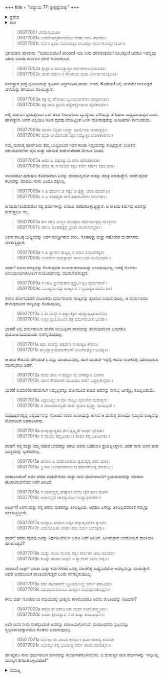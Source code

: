 +++
title = "ಅಧ್ಯಾಯ 77: ಶ್ರೀಕೃಷ್ಣವಾಕ್ಯಃ"
+++

<details><summary>ಪ್ರವೇಶ</summary>


।।   ಓಂ ಓಂ ನಮೋ ನಾರಾಯಣಾಯ।।   ಶ್ರೀ ವೇದವ್ಯಾಸಾಯ ನಮಃ ।।

ಶ್ರೀ ಕೃಷ್ಣದ್ವೈಪಾಯನ ವೇದವ್ಯಾಸ ವಿರಚಿತ  

**ಶ್ರೀ ಮಹಾಭಾರತ**

**ಉದ್ಯೋಗ ಪರ್ವ**

**ಭಗವದ್ಯಾನ ಪರ್ವ**

**ಅಧ್ಯಾಯ 77**

</details>


<details><summary>ಸಾರ</summary>

“ಮಾತು ಮತ್ತು ಕರ್ಮಗಳಿಂದ ಏನೆಲ್ಲ ಮಾಡಲಿಕ್ಕೆ ಸಾಧ್ಯವಿದೆಯೋ ಅವೆಲ್ಲವನ್ನೂ ಮಾಡುತ್ತೇನೆ. ಆದರೆ ಅವರೊಂದಿಗೆ ಶಾಂತಿಯಾಗುತ್ತದೆ ಎಂದು ನನಗನ್ನಿಸುವುದಿಲ್ಲ” ಎಂದು ಕೃಷ್ಣನು ಅರ್ಜುನನಿಗೆ ಉತ್ತರಿಸಿದುದು (1-21).

</details>


> 05077001 ಭಗವಾನುವಾಚ।  
05077001a ಏವಮೇತನ್ಮಹಾಬಾಹೋ ಯಥಾ ವದಸಿ ಪಾಂಡವ।  
05077001c ಸರ್ವಂ ತ್ವಿದಂ ಸಮಾಯತ್ತಂ ಬೀಭತ್ಸೋ ಕರ್ಮಣೋರ್ದ್ವಯೋಃ।।

ಭಗವಂತನು ಹೇಳಿದನು: “ಮಹಾಬಾಹೋ! ಪಾಂಡವ! ಇದು ನೀನು ಹೇಳಿದಂತೆಯೇ! ಬೀಭತ್ಸೋ! ಆದರೂ ಇವೆಲ್ಲವೂ ಎರಡು ರೀತಿಯ ಕರ್ಮಗಳ ಮೇಲೆ ಅವಲಂಬಿಸಿವೆ.

> 05077002a ಕ್ಷೇತ್ರಂ ಹಿ ರಸವಚ್ಚುದ್ಧಂ ಕರ್ಷಕೇಣೋಪಪಾದಿತಂ।   
05077002c ಋತೇ ವರ್ಷಂ ನ ಕೌಂತೇಯ ಜಾತು ನಿರ್ವರ್ತಯೇತ್ಫಲಂ।।

ರಸವತ್ತಾದ ಶುದ್ಧ ಭೂಮಿಯನ್ನು ಕೃಷಿಕನು ಸಿದ್ಧಗೊಳಿಸಬಹುದು. ಆದರೆ, ಕೌಂತೇಯ! ಅಲ್ಲಿ ಮಳೆಯೇ ಬೀಳದಿದ್ದರೆ ಬೆಳೆಯನ್ನು ತೆಗೆಯಲು ಸೋಲುತ್ತಾನೆ.

> 05077003a ತತ್ರ ವೈ ಪೌರುಷಂ ಬ್ರೂಯುರಾಸೇಕಂ ಯತ್ನಕಾರಿತಂ।  
05077003c ತತ್ರ ಚಾಪಿ ಧ್ರುವಂ ಪಶ್ಯೇಚ್ಚೋಷಣಂ ದೈವಕಾರಿತಂ।।

ಅಲ್ಲಿ ಪುರುಷನ ಪ್ರಯತ್ನದಿಂದ ಏರ್ಪಡಿಸಿದ ನೀರಾವರಿಯ ವ್ಯವಸ್ಥೆಯು ಬೆಳೆಯನ್ನು ತೆಗೆಯಲು ಸಾಧ್ಯಮಾಡುತ್ತದೆ ಎಂದು ಹೇಳುತ್ತಾರೆ. ಆದರೆ ಅಲ್ಲಿಯೂ ಕೂಡ ದೈವವು ಮಾಡಿಟ್ಟಂತೆ ಒಣಗಿ ಹೋಗುವುದನ್ನು ಖಂಡಿತವಾಗಿ ಕಾಣಬಹುದು.

> 05077004a ತದಿದಂ ನಿಶ್ಚಿತಂ ಬುದ್ಧ್ಯಾ ಪೂರ್ವೈರಪಿ ಮಹಾತ್ಮಭಿಃ।  
05077004c ದೈವೇ ಚ ಮಾನುಷೇ ಚೈವ ಸಮ್ಯುಕ್ತಂ ಲೋಕಕಾರಣಂ।।

ನಮ್ಮ ಮಹಾತ್ಮ ಪೂರ್ವಜರು ತಮ್ಮ ಬುದ್ಧಿಯಿಂದ ಇದರ ಕುರಿತು ನಿಶ್ಚಯವನ್ನು ಕೊಟ್ಟಿದ್ದಾರೆ: ಲೋಕದ ಆಗುಹೋಗುಗಳು ದೈವ ಮತ್ತು ಮಾನುಷ ಕಾರಣಗಳೆರಡರ ಮೇಲೂ ನಿಂತಿದೆ.

> 05077005a ಅಹಂ ಹಿ ತತ್ಕರಿಷ್ಯಾಮಿ ಪರಂ ಪುರುಷಕಾರತಃ।  
05077005c ದೈವಂ ತು ನ ಮಯಾ ಶಕ್ಯಂ ಕರ್ಮ ಕರ್ತುಂ ಕಥಂ ಚನ।।

ನಾನಾದರೋ ಪುರುಷನು ಕೊನೆಯದಾಗಿ ಏನನ್ನು ಮಾಡಬಲ್ಲನೋ ಅದನ್ನು ಮಾತ್ರ ಮಾಡುತ್ತೇನೆ. ಆದರೆ ದೈವದ ಕೆಲಸವನ್ನು ಮಾಡಲು ನಾನು ಎಂದೂ ಶಕ್ಯನಿಲ್ಲ.

> 05077006a ಸ ಹಿ ಧರ್ಮಂ ಚ ಸತ್ಯಂ ಚ ತ್ಯಕ್ತ್ವಾ ಚರತಿ ದುರ್ಮತಿಃ।  
05077006c ನ ಹಿ ಸಂತಪ್ಯತೇ ತೇನ ತಥಾರೂಪೇಣ ಕರ್ಮಣಾ।।

ಆ ದುರ್ಮತಿಯಾದರೋ ಸತ್ಯ ಧರ್ಮಗಳನ್ನು ಬಿಸುಟು ನಡೆದುಕೊಳ್ಳುತ್ತಿದ್ದಾನೆ. ಆ ರೀತಿಯ ಕರ್ಮವು ಅವನನ್ನು ಸುಡುತ್ತಲೂ ಇಲ್ಲ.

> 05077007a ತಾಂ ಚಾಪಿ ಬುದ್ಧಿಂ ಪಾಪಿಷ್ಠಾಂ ವರ್ಧಯಂತ್ಯಸ್ಯ ಮಂತ್ರಿಣಃ।   
05077007c ಶಕುನಿಃ ಸೂತಪುತ್ರಶ್ಚ ಭ್ರಾತಾ ದುಃಶಾಸನಸ್ತಥಾ।।

ಅವನ ಪಾಪಿಷ್ಠ ಬುದ್ಧಿಯನ್ನು ಅವನ ಮಂತ್ರಿಗಳಾದ ಶಕುನಿ, ಸೂತಪುತ್ರ, ಮತ್ತು ಸಹೋದರ ದುಃಶಾಸನರು ಬೆಳೆಸುತ್ತಿದ್ದಾರೆ.

> 05077008a ಸ ಹಿ ತ್ಯಾಗೇನ ರಾಜ್ಯಸ್ಯ ನ ಶಮಂ ಸಮುಪೇಷ್ಯತಿ।  
05077008c ಅಂತರೇಣ ವಧಾತ್ಪಾರ್ಥ ಸಾನುಬಂಧಃ ಸುಯೋಧನಃ।।

ಪಾರ್ಥ! ಅವನು ರಾಜ್ಯವನ್ನು ಕೊಡುವುದರ ಮೂಲಕ ಶಾಂತಿಯನ್ನು ಬಯಸುವುದಿಲ್ಲ. ಅದಕ್ಕೆ ಮೊದಲು ಅನುಯಾಯಿಗಳೊಂದಿಗೆ ಸುಯೋಧನನನ್ನು ವಧಿಸಬೇಕಾಗುತ್ತದೆ.

> 05077009a ನ ಚಾಪಿ ಪ್ರಣಿಪಾತೇನ ತ್ಯಕ್ತುಮಿಚ್ಚತಿ ಧರ್ಮರಾಟ್।  
05077009c ಯಾಚ್ಯಮಾನಸ್ತು ರಾಜ್ಯಂ ಸ ನ ಪ್ರದಾಸ್ಯತಿ ದುರ್ಮತಿಃ।।

ಶರಣು ಹೋಗುವುದರ ಮೂಲಕವೂ ಧರ್ಮರಾಜನು ರಾಜ್ಯವನ್ನು ತ್ಯಜಿಸಲು ಬಯಸುವುದಿಲ್ಲ. ಆ ದುರ್ಮತಿಯು ಕೇಳುವುದರಿಂದ ರಾಜ್ಯವನ್ನು ಕೊಡುವುದಿಲ್ಲ.

> 05077010a ನ ತು ಮನ್ಯೇ ಸ ತದ್ವಾಚ್ಯೋ ಯದ್ಯುಧಿಷ್ಠಿರಶಾಸನಂ।   
05077010c ಉಕ್ತಂ ಪ್ರಯೋಜನಂ ತತ್ರ ಧರ್ಮರಾಜೇನ ಭಾರತ।।

ಭಾರತ! ಅಲ್ಲಿ ಧರ್ಮರಾಜನು ಹೇಳಿದ ಯುಧಿಷ್ಠಿರನ ಶಾಸನವನ್ನು ಹೇಳುವುದರಿಂದ ಏನಾದರೂ ಪ್ರಯೋಜನವಿದೆಯೆಂದು ನನಗನ್ನಿಸುವುದಿಲ್ಲ.

> 05077011a ತಥಾ ಪಾಪಸ್ತು ತತ್ಸರ್ವಂ ನ ಕರಿಷ್ಯತಿ ಕೌರವಃ।  
05077011c ತಸ್ಮಿಂಶ್ಚಾಕ್ರಿಯಮಾಣೇಽಸೌ ಲೋಕವಧ್ಯೋ ಭವಿಷ್ಯತಿ।।

ಆ ಪಾಪಿ ಕೌರವನು ಹೇಳಿದಂತೆ ಏನನ್ನೂ ಮಾಡುವವನಲ್ಲ. ಹಾಗೆ ಮಾಡದೇ ಇದ್ದಲ್ಲಿ ಅವನು ಲೋಕದಲ್ಲಿ ಯಾರಿಂದಲೂ ವಧಿಸಲ್ಪಡಲು ಅರ್ಹ.

> 05077012a ಮಮ ಚಾಪಿ ಸ ವಧ್ಯೋ ವೈ ಜಗತಶ್ಚಾಪಿ ಭಾರತ।  
05077012c ಯೇನ ಕೌಮಾರಕೇ ಯೂಯಂ ಸರ್ವೇ ವಿಪ್ರಕೃತಾಸ್ತಥಾ।।

ಭಾರತ! ಕುಮಾರರಾಗಿರುವಾಗಲೇ ನಿಮ್ಮೆಲ್ಲರನ್ನೂ ಮೋಸದಿಂದ ಕಾಡಿದ ಅವನನ್ನು ನಾನೂ, ಜಗತ್ತೂ, ಕೊಲ್ಲಬಹುದು.

> 05077013a ವಿಪ್ರಲುಪ್ತಂ ಚ ವೋ ರಾಜ್ಯಂ ನೃಶಂಸೇನ ದುರಾತ್ಮನಾ।   
05077013c ನ ಚೋಪಶಾಮ್ಯತೇ ಪಾಪಃ ಶ್ರಿಯಂ ದೃಷ್ಟ್ವಾ ಯುಧಿಷ್ಠಿರೇ।।

ಯುಧಿಷ್ಠಿರನಲ್ಲಿದ್ದ ಐಶ್ವರ್ಯವನ್ನು ನೋಡಿದ ನಂತರ ಶಾಂತಿಯನ್ನು ಕಾಣದ ಆ ದುರಾತ್ಮ ಪಾಪಿಯು ನಿಮ್ಮಿಂದ ರಾಜ್ಯವನ್ನು ಮೋಸದಿಂದ ಅಪಹರಿಸಿದನು.

> 05077014a ಅಸಕೃಚ್ಚಾಪ್ಯಹಂ ತೇನ ತ್ವತ್ಕೃತೇ ಪಾರ್ಥ ಭೇದಿತಃ।  
05077014c ನ ಮಯಾ ತದ್ಗೃಹೀತಂ ಚ ಪಾಪಂ ತಸ್ಯ ಚಿಕೀರ್ಷಿತಂ।।

ಪಾರ್ಥ! ನನ್ನ ಮತ್ತು ನಿಮ್ಮ ನಡುವೆ ಭೇದವನ್ನು ತರಲು ಅವನು ಬಹುಬಾರಿ ಪ್ರಯತ್ನಿಸಿದ್ದಾನೆ. ಆದರೆ ನಾನು ಅವನ ಪಾಪ ಬುದ್ಧಿಯನ್ನು ಸ್ವೀಕರಿಸಲಿಲ್ಲ.

> 05077015a ಜಾನಾಸಿ ಹಿ ಮಹಾಬಾಹೋ ತ್ವಮಪ್ಯಸ್ಯ ಪರಂ ಮತಂ।  
05077015c ಪ್ರಿಯಂ ಚಿಕೀರ್ಷಮಾಣಂ ಚ ಧರ್ಮರಾಜಸ್ಯ ಮಾಮಪಿ।।

ಮಹಾಬಾಹೋ! ಅವನ ಪರಮ ಮತವೇನೆಂದು ಮತ್ತು ನಾನು ಧರ್ಮರಾಜನಿಗೆ ಪ್ರಿಯವಾದುದನ್ನು ಮಾಡಲು ಹೊರಟಿರುವೆನೆಂದು ನಿನಗೆ ತಿಳಿದಿದೆ.

> 05077016a ಸ ಜಾನಂಸ್ತಸ್ಯ ಚಾತ್ಮಾನಂ ಮಮ ಚೈವ ಪರಂ ಮತಂ।  
05077016c ಅಜಾನನ್ನಿವ ಚಾಕಸ್ಮಾದರ್ಜುನಾದ್ಯಾಭಿಶಂಕಸೇ।।

ಅರ್ಜುನ! ಅವನ ಮತ್ತು ನನ್ನ ಪರಮ ಮತವನ್ನೂ ತಿಳಿದಿದ್ದೀಯೆ. ಆದರೂ ಏನನ್ನೂ ತಿಳಿದಿಲ್ಲದವನಂತೆ ನಮ್ಮನ್ನು ಶಂಕಿಸುತ್ತಿದ್ದೀಯೆ.

> 05077017a ಯಚ್ಚಾಪಿ ಪರಮಂ ದಿವ್ಯಂ ತಚ್ಚಾಪ್ಯವಗತಂ ತ್ವಯಾ।  
05077017c ವಿಧಾನವಿಹಿತಂ ಪಾರ್ಥ ಕಥಂ ಶರ್ಮ ಭವೇತ್ಪರೈಃ।।

ಪಾರ್ಥ! ಪರಮ ದೈವವು ಏನನ್ನು ನಿರ್ಧರಿಸಿದೆಯೋ ಅದೂ ನಿನಗೆ ತಿಳಿದಿದೆ. ಹೀಗಿರುವಾಗ ಅವರೊಂದಿಗೆ ಶಾಂತಿಯು ಹೇಗಾಗುತ್ತದೆ?

> 05077018a ಯತ್ತು ವಾಚಾ ಮಯಾ ಶಕ್ಯಂ ಕರ್ಮಣಾ ಚಾಪಿ ಪಾಂಡವ।  
05077018c ಕರಿಷ್ಯೇ ತದಹಂ ಪಾರ್ಥ ನ ತ್ವಾಶಂಸೇ ಶಮಂ ಪರೈಃ।।

ಪಾಂಡವ! ಪಾರ್ಥ! ಮಾತು ಮತ್ತು ಕರ್ಮಗಳಿಂದ ಏನೆಲ್ಲ ಮಾಡಲಿಕ್ಕೆ ಸಾಧ್ಯವಿದೆಯೋ ಅವೆಲ್ಲವನ್ನೂ ಮಾಡುತ್ತೇನೆ. ಆದರೆ ಅವರೊಂದಿಗೆ ಶಾಂತಿಯಾಗುತ್ತದೆ ಎಂದು ನನಗನ್ನಿಸುವುದಿಲ್ಲ.

> 05077019a ಕಥಂ ಗೋಹರಣೇ ಬ್ರೂಯಾದಿಚ್ಚಂ ಶರ್ಮ ತಥಾವಿಧಂ।  
05077019c ಯಾಚ್ಯಮಾನೋಽಪಿ ಭೀಷ್ಮೇಣ ಸಂವತ್ಸರಗತೇಽಧ್ವನಿ।।

ಕಳೆದ ವರ್ಷ ಗೋಹರಣದ ಸಮಯದಲ್ಲಿ ಭೀಷ್ಮನು ಕೇಳಿಕೊಂಡರೂ ಅವನು ಶಾಂತಿಯನ್ನು ನೀಡಿದನೇ?

> 05077020a ತದೈವ ತೇ ಪರಾಭೂತಾ ಯದಾ ಸಂಕಲ್ಪಿತಾಸ್ತ್ವಯಾ।  
05077020c ಲವಶಃ ಕ್ಷಣಶಶ್ಚಾಪಿ ನ ಚ ತುಷ್ಟಃ ಸುಯೋಧನಃ।।

ಅದೇ ದಿವಸ ನೀನು ಸಂಕಲ್ಪಿಸಿದಂತೆ ಅವರನ್ನು ಪರಾಜಯಗೊಳಿಸಿದೆ. ಸುಯೋಧನನು ಸ್ವಲ್ಪವನ್ನೂ ಸ್ವಲ್ಪಸಮಯಕ್ಕಾಗಿಯೂ ಕೊಡಲು ಬಯಸುವುದಿಲ್ಲ.

> 05077021a ಸರ್ವಥಾ ತು ಮಯಾ ಕಾರ್ಯಂ ಧರ್ಮರಾಜಸ್ಯ ಶಾಸನಂ।  
05077021c ವಿಭಾವ್ಯಂ ತಸ್ಯ ಭೂಯಶ್ಚ ಕರ್ಮ ಪಾಪಂ ದುರಾತ್ಮನಃ।।

ಹೇಗಿದ್ದರೂ ನಾನು ಧರ್ಮರಾಜನ ಶಾಸನವನ್ನು ಕಾರ್ಯಗತಗೊಳಿಸಬೇಕು. ಆ ದುರಾತ್ಮನ ಪಾಪ ಕರ್ಮಗಳನ್ನು ಇನ್ನೊಮ್ಮೆ ಮನಸ್ಸಿಗೆ ತೆಗೆದುಕೊಳ್ಳಬಾರದು!”


<details><summary>ಸಮಾಪ್ತಿ</summary>


ಇತಿ ಶ್ರೀ ಮಹಾಭಾರತೇ ಉದ್ಯೋಗ ಪರ್ವಣಿ ಭಗವದ್ಯಾನ ಪರ್ವಣಿ ಶ್ರೀಕೃಷ್ಣವಾಕ್ಯೇ ಸಪ್ತಸಪ್ತತಿತಮೋಽಧ್ಯಾಯಃ।  
ಇದು ಶ್ರೀ ಮಹಾಭಾರತದಲ್ಲಿ ಉದ್ಯೋಗ ಪರ್ವದಲ್ಲಿ ಭಗವದ್ಯಾನ ಪರ್ವದಲ್ಲಿ ಶ್ರೀಕೃಷ್ಣವಾಕ್ಯ ಎನ್ನುವ ಎಪ್ಪತ್ತೇಳನೆಯ ಅಧ್ಯಾಯವು.


</details>
